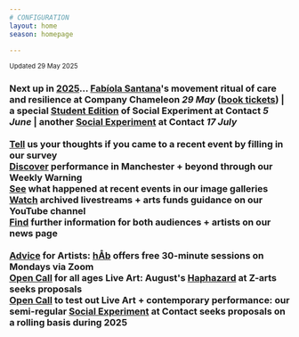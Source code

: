 ```yaml
---
# CONFIGURATION
layout: home
season: homepage

---
```

<small>Updated 29 May 2025</small>        
### Next up in [2025](/current/2025)… [Fabíola Santana](/current/2025/santana)'s movement ritual of care and resilience at Company Chameleon *29 May* (<a href="https://www.eventbrite.com/e/1306671131529" target="_blank">book tickets</a>) | a special [Student Edition](/socialexperiment/studentedition) of Social Experiment at Contact *5 June* | another [Social Experiment](/socialexperiment) at Contact *17 July*<br><br><a href="https://www.illuminate-data.org.uk/survey/gnwmcx" target="_blank">Tell</a> us your thoughts if you came to a recent event by filling in our survey<br><a href="https://wordofwarning.posthaven.com" target="_blank">Discover</a> performance in Manchester + beyond through our Weekly Warning<br>[See](/galleries) what happened at recent events in our image galleries<br><a href="https://youtube.com/@warnmcr" target="_blank">Watch</a> archived livestreams + arts funds guidance on our YouTube channel<br>[Find](/news) further information for both audiences + artists on our news page<br><br>[Advice](/hab/advice) for Artists: [hÅb](/hab) offers free 30-minute sessions on Mondays via Zoom<br><a href="https://haphazard.posthaven.com" target="_blank">Open Call</a> for all ages Live Art: August's [Haphazard](/hab/haphazard) at Z-arts seeks proposals<br><a href="https://socialexperiment.posthaven.com" target="_blank">Open Call</a> to test out Live Art + contemporary performance: our semi-regular [Social Experiment](/socialexperiment) at Contact seeks proposals on a rolling basis during 2025
